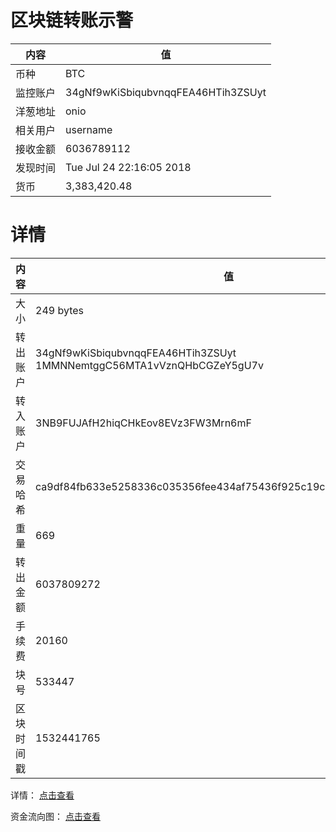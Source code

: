 ﻿# 区块链转账示警
|内容|值|
| ----- | ---- |
| 币种 | BTC |
|监控账户 | 34gNf9wKiSbiqubvnqqFEA46HTih3ZSUyt |
 |洋葱地址 | onio | 
 |相关用户 | username | 
|接收金额 | 6036789112 |
|发现时间 |Tue Jul 24 22:16:05 2018|
|货币 |3,383,420.48 |


# 详情
|内容|值|
| ---  |  ----- |
|大小   | 249 bytes |
|转出账户 |  34gNf9wKiSbiqubvnqqFEA46HTih3ZSUyt<br/>  1MMNNemtggC56MTA1vVznQHbCGZeY5gU7v<br/>  |
|转入账户 |  3NB9FUJAfH2hiqCHkEov8EVz3FW3Mrn6mF<br/>  |
|交易哈希 | ca9df84fb633e5258336c035356fee434af75436f925c19c3893495b15a91ff6 |
|重量 | 669 |
|转出金额 | 6037809272 |
|手续费 | 20160 |
|块号 |533447|
|区块时间戳 | 1532441765 |


详情： [点击查看]( https://blockchain.info/tx/ca9df84fb633e5258336c035356fee434af75436f925c19c3893495b15a91ff6)

资金流向图： [点击查看](https://blockchain.info/tree/362375021)